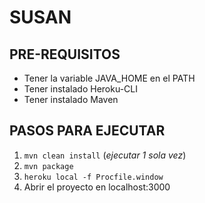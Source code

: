 # SUSAN #
## PRE-REQUISITOS ##

- Tener la variable JAVA_HOME en el PATH
- Tener instalado Heroku-CLI
- Tener instalado Maven

## PASOS PARA EJECUTAR ##

1. `mvn clean install` (*ejecutar 1 sola vez*)
2. `mvn package`
3. `heroku local -f Procfile.window`
4. Abrir el proyecto en localhost:3000
